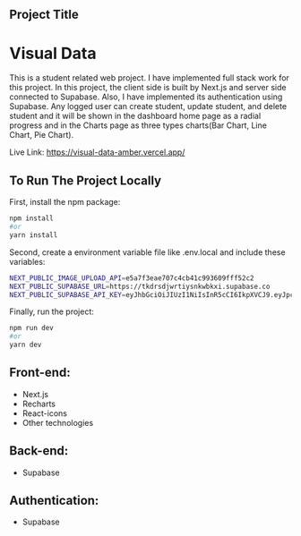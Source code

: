 ## Project Title

# Visual Data

This is a student related web project. I have implemented full stack work for this project. In this project, the client side is built by Next.js and server side connected to Supabase. Also, I have implemented its authentication using Supabase. Any logged user can create student, update student, and delete student and it will be shown in the dashboard home page as a radial progress and in the Charts page as three types charts(Bar Chart, Line Chart, Pie Chart).

Live Link: https://visual-data-amber.vercel.app/

## To Run The Project Locally

First, install the npm package:

```bash
npm install
#or
yarn install
```

Second, create a environment variable file like .env.local and include these variables:
```bash
NEXT_PUBLIC_IMAGE_UPLOAD_API=e5a7f3eae707c4cb41c993609fff52c2
NEXT_PUBLIC_SUPABASE_URL=https://tkdrsdjwrtiysnkwbkxi.supabase.co
NEXT_PUBLIC_SUPABASE_API_KEY=eyJhbGciOiJIUzI1NiIsInR5cCI6IkpXVCJ9.eyJpc3MiOiJzdXBhYmFzZSIsInJlZiI6InRrZHJzZGp3cnRpeXNua3dia3hpIiwicm9sZSI6ImFub24iLCJpYXQiOjE3Mjg1Mzk2MzgsImV4cCI6MjA0NDExNTYzOH0.UpcctXEISUEjB9b0xmfi6e7BiJ8wOE8oWkoUBf3OrmI
```

Finally, run the project:
```bash
npm run dev
#or
yarn dev
```

## Front-end:
- Next.js
- Recharts
- React-icons
- Other technologies

## Back-end:
- Supabase

## Authentication:
- Supabase